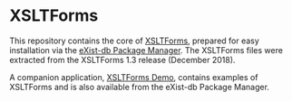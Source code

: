 # XSLTForms

This repository contains the core of [XSLTForms](http://www.agencexml.com/xsltforms), prepared for easy installation via the [eXist-db Package Manager](http://exist-db.org/exist/apps/public-repo/index.html). The XSLTForms files were extracted from the XSLTForms 1.3 release (December 2018).

A companion application, [XSLTForms Demo](https://github.com/eXist-db/xsltforms-demo-app), contains examples of XSLTForms and is also available from the eXist-db Package Manager.

